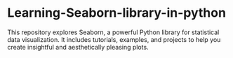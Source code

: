 # Learning-Seaborn-library-in-python
This repository explores Seaborn, a powerful Python library for statistical data visualization. It includes tutorials, examples, and projects to help you create insightful and aesthetically pleasing plots.
